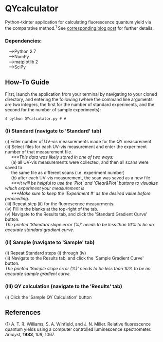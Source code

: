 # QYcalculator
Python-tkinter application for calculating fluorescence quantum yield via the comparative method.<sup>1</sup> See <a href="http://emilygraceripka.com/blog/17">corresponding blog post</a> for further details.

### Dependencies:
&nbsp;&nbsp;&nbsp;-->Python 2.7 <br>
&nbsp;&nbsp;&nbsp;-->NumPy  <br>
&nbsp;&nbsp;&nbsp;-->matplotlib 2 <br>
&nbsp;&nbsp;&nbsp;-->SciPy <br>

## How-To Guide
First, launch the application from your terminal by navigating to your cloned directory, and entering the following (where the command line arguments are two integers, the first for the number of standard experiments, and the second for the number of sample experiments):
```
$ python QYcalculator.py # #
```

### (I) Standard (navigate to 'Standard' tab)
(i) Enter number of UV-vis measurements made for the QY measurement <br>
(ii) Select files for each UV-vis measurement and enter the experiment number of that measurement file. <br>
&nbsp;&nbsp;&nbsp;&nbsp;&nbsp;<i>***This data was likely stored in one of two ways:</i> <br>
&nbsp;&nbsp;&nbsp;&nbsp;&nbsp;(a) all UV-vis measurements were collected, and then all scans were saved to <br>
&nbsp;&nbsp;&nbsp;&nbsp;&nbsp;the same file as different scans (i.e. experiment number) <br>
&nbsp;&nbsp;&nbsp;&nbsp;&nbsp;(b) after each UV-vis measurement, the scan was saved as a new file <br>
&nbsp;&nbsp;&nbsp;&nbsp;&nbsp;<i>***It will be helpful to use the 'Plot' and 'Clear&Plot' buttons to visualize which experiment your measurement is</i> <br>
&nbsp;&nbsp;&nbsp;&nbsp;&nbsp;<i>***Make sure to keep the 'Experiment #' as the desired value before proceeding.</i> <br>
(iii) Repeat step (ii) for the fluorescence measurments. <br> 
(iv) Fill in the blanks at the top-right of the tab. <br>
(v) Navigate to the Results tab, and click the 'Standard Gradient Curve' button. <br>
<i>The printed 'Standard slope error (%)' needs to be less than 10% to be an accurate standard gradient curve.</i> <br>
### (II) Sample (navigate to 'Sample' tab)
(i) Repeat Standard steps (i) through (iv) <br>
(ii) Navigate to the Results tab, and click the 'Sample Gradient Curve' button. <br>
<i>The printed 'Sample slope error (%)' needs to be less than 10% to be an accurate sample gradient curve.</i> <br>
### (III) QY calculation (navigate to the 'Results' tab)
(i) Click the 'Sample QY Calculation' button <br>

## References
(1) A. T. R. Williams, S. A. Winfield, and J. N. Miller. Relative fluorescence quantum yields using a computer controlled luminescence spectrometer. <i>Analyst</i>, <b>1983</b>, <i>108</i>, 1067. 
